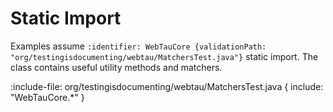 # Static Import

Examples assume `:identifier: WebTauCore {validationPath: "org/testingisdocumenting/webtau/MatchersTest.java"}` static import.
The class contains useful utility methods and matchers.

:include-file: org/testingisdocumenting/webtau/MatchersTest.java { include: "WebTauCore.*" }
